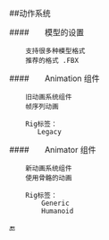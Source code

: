 ##动作系统


####&emsp;&emsp;模型的设置
```
    支持很多种模型格式
    推荐的格式 .FBX
```
####&emsp;&emsp;Animation 组件
```
    旧动画系统组件
    帧序列动画

    Rig标签：
       Legacy

```  

####&emsp;&emsp;Animator 组件
```
    新动画系统组件
    使用骨骼的动画

    Rig标签：
        Generic
        Humanoid
```


🔚




